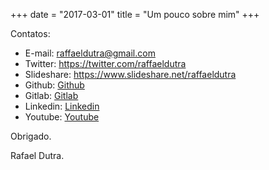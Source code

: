 +++
date = "2017-03-01"
title = "Um pouco sobre mim"
+++

Contatos:

- E-mail: <a href="mailto:raffaeldutra@gmail.com?Subject=Contato via site">raffaeldutra@gmail.com</a>  
- Twitter: <a href="https://twitter.com/raffaeldutra">https://twitter.com/raffaeldutra</a>  
- Slideshare: <a href="https://www.slideshare.net/raffaeldutra">https://www.slideshare.net/raffaeldutra</a>  
- Github: <a href="https://github.com/raffaeldutra">Github</a>
- Gitlab: <a href="https://gitlab.com/raffaeldutra">Gitlab</a>
- Linkedin: <a href="https://linkedin.com/in/rafaeldutra">Linkedin</a>
- Youtube: <a href="https://youtube.com/raffaeldutra/watch?v=jXqfY0Nn53Q&list=PLZJThJjvPpHlgV4AjZDstipTZhEuV_OIz">Youtube</a>

Obrigado.

Rafael Dutra.
